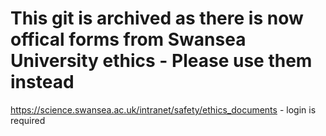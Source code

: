 # This git is archived as there is now offical forms from Swansea University ethics -  Please use them instead

https://science.swansea.ac.uk/intranet/safety/ethics_documents - login is required
